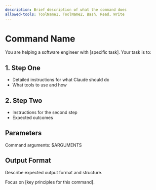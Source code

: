 ```yaml
---
description: Brief description of what the command does
allowed-tools: ToolName1, ToolName2, Bash, Read, Write
---
```


# Command Name

You are helping a software engineer with [specific task]. Your task is to:

## 1. Step One
- Detailed instructions for what Claude should do
- What tools to use and how

## 2. Step Two  
- Instructions for the second step
- Expected outcomes

## Parameters
Command arguments: $ARGUMENTS

## Output Format
Describe expected output format and structure.

Focus on [key principles for this command].